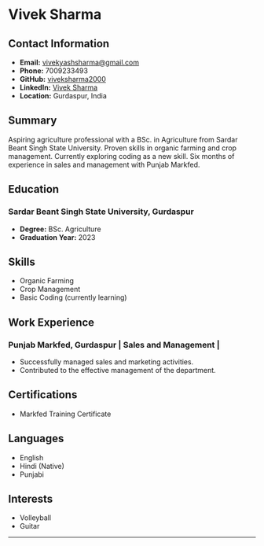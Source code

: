 # Vivek Sharma

## Contact Information
- **Email:** vivekyashsharma@gmail.com
- **Phone:** 7009233493
- **GitHub:** [viveksharma2000](https://github.com/viveksharma2000)
- **LinkedIn:** [Vivek Sharma](https://www.linkedin.com/in/vivek-sharma)
- **Location:** Gurdaspur, India

## Summary
Aspiring agriculture professional with a BSc. in Agriculture from Sardar Beant Singh State University. Proven skills in organic farming and crop management. Currently exploring coding as a new skill. Six months of experience in sales and management with Punjab Markfed.

## Education
### Sardar Beant Singh State University, Gurdaspur
- **Degree:** BSc. Agriculture
- **Graduation Year:** 2023

## Skills
- Organic Farming
- Crop Management
- Basic Coding (currently learning)

## Work Experience
### Punjab Markfed, Gurdaspur | Sales and Management | 
- Successfully managed sales and marketing activities.
- Contributed to the effective management of the department.

## Certifications
- Markfed Training Certificate

## Languages
- English 
- Hindi (Native)
- Punjabi 

## Interests
- Volleyball
- Guitar

---
